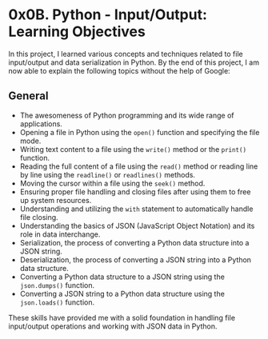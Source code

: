 # 0x0B. Python - Input/Output: Learning Objectives

In this project, I learned various concepts and techniques related to file input/output and data serialization in Python. By the end of this project, I am now able to explain the following topics without the help of Google:

## General
- The awesomeness of Python programming and its wide range of applications.
- Opening a file in Python using the `open()` function and specifying the file mode.
- Writing text content to a file using the `write()` method or the `print()` function.
- Reading the full content of a file using the `read()` method or reading line by line using the `readline()` or `readlines()` methods.
- Moving the cursor within a file using the `seek()` method.
- Ensuring proper file handling and closing files after using them to free up system resources.
- Understanding and utilizing the `with` statement to automatically handle file closing.
- Understanding the basics of JSON (JavaScript Object Notation) and its role in data interchange.
- Serialization, the process of converting a Python data structure into a JSON string.
- Deserialization, the process of converting a JSON string into a Python data structure.
- Converting a Python data structure to a JSON string using the `json.dumps()` function.
- Converting a JSON string to a Python data structure using the `json.loads()` function.

These skills have provided me with a solid foundation in handling file input/output operations and working with JSON data in Python.